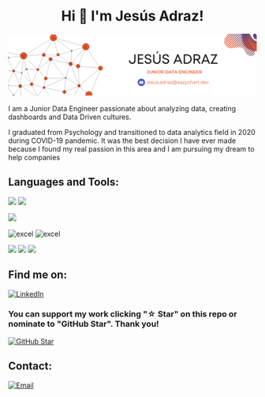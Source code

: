 <h1 align="center">Hi 👋 I'm Jesús Adraz!</h1>

![myimagen](/res/cover.png)

I am a Junior Data Engineer passionate about analyzing data, creating dashboards and Data Driven cultures.

I graduated from Psychology and transitioned to data analytics field in 2020 during COVID-19 pandemic. It was the best decision I have ever made because I found my real passion in this area and I am pursuing my dream to help companies 

<h2 align="left">Languages and Tools:</h2>

<p align="left"> <a> <img src="https://img.shields.io/badge/Notion-000000.svg?style=for-the-badge&logo=Notion&logoColor=white"/> </a> <a> <img src="https://img.shields.io/badge/Asana-273347.svg?style=for-the-badge&logo=Asana&logoColor=white"/> </a>

<p align="left"> <a> <img src="https://img.shields.io/badge/Microsoft%20Excel-217346.svg?style=for-the-badge&logo=Microsoft-Excel&logoColor=white"/> </a> <a>

<p align="left"> <a> <img src="https://img.shields.io/badge/Git-F05032.svg?style=for-the-badge&logo=Git&logoColor=white" alt="excel"/> </a> <img src="https://img.shields.io/badge/GitHub-181717.svg?style=for-the-badge&logo=GitHub&logoColor=white"alt="excel"/> </a> </p>

<p align="left"> <a> <img src="https://img.shields.io/badge/Python-3776AB.svg?style=for-the-badge&logo=Python&logoColor=white"/> </a> <img src="https://img.shields.io/badge/PostgreSQL-4169E1.svg?style=for-the-badge&logo=PostgreSQL&logoColor=white"/> </a> <a> <img src="https://img.shields.io/badge/MongoDB-47A248.svg?style=for-the-badge&logo=MongoDB&logoColor=white"/> </a> 

<h2 align="left">Find me on:</h2>

[![LinkedIn](https://img.shields.io/badge/LinkedIn-Jesus_Adraz-0077B5?style=for-the-badge&logo=linkedin&logoColor=white&labelColor=101010)](https://www.linkedin.com/in/jesus-adraz)

### You can support my work clicking "☆ Star" on this repo or nominate to "GitHub Star". Thank you!

[![GitHub Star](https://img.shields.io/badge/GitHub-Nominate_to_star-yellow?style=for-the-badge&logo=github&logoColor=white&labelColor=101010)](https://stars.github.com/nominate/)

## Contact:

[![Email](https://img.shields.io/badge/jesus.adraz@eazychart.dev-D14836?style=for-the-badge&logo=gmail&logoColor=white&labelColor=101010)](mailto:jesus.adraz@eazychart.dev)

<!---
JAdraz/JAdraz is a ✨ special ✨ repository because its `README.md` (this file) appears on your GitHub profile.
You can click the Preview link to take a look at your changes.
--->
